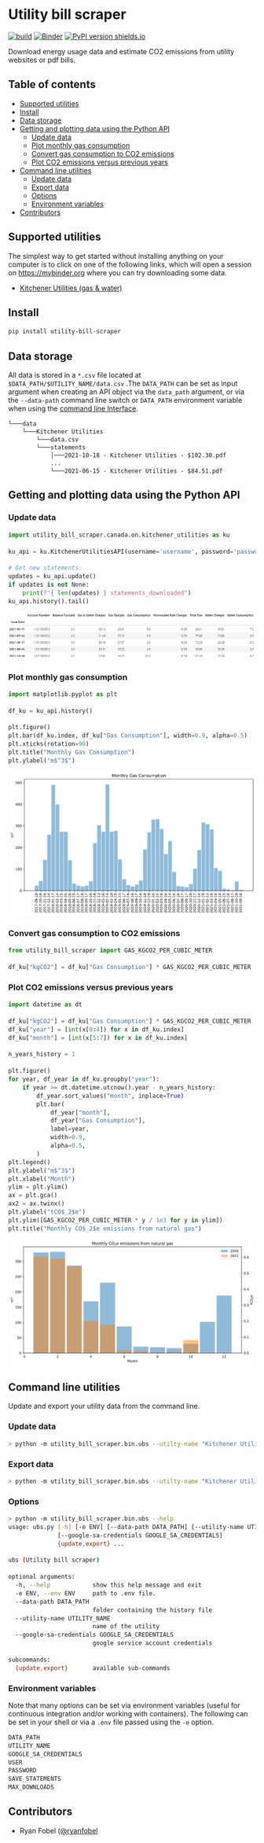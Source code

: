 # Utility bill scraper

[![build](https://github.com/ryanfobel/utility-bill-scraper/actions/workflows/build.yml/badge.svg?branch=main)](https://github.com/ryanfobel/utility-bill-scraper/actions/workflows/build.yml)
[![Binder](https://mybinder.org/badge_logo.svg)](https://mybinder.org/v2/gh/ryanfobel/utility-bill-scraper/main)
[![PyPI version shields.io](https://img.shields.io/pypi/v/utility-bill-scraper.svg)](https://pypi.python.org/pypi/utility-bill-scraper/)

Download energy usage data and estimate CO2 emissions from utility websites or pdf bills.

<!-- START doctoc generated TOC please keep comment here to allow auto update -->
<!-- DON'T EDIT THIS SECTION, INSTEAD RE-RUN doctoc TO UPDATE -->
## Table of contents

- [Supported utilities](#supported-utilities)
- [Install](#install)
- [Data storage](#data-storage)
- [Getting and plotting data using the Python API](#getting-and-plotting-data-using-the-python-api)
    - [Update data](#update-data)
    - [Plot monthly gas consumption](#plot-monthly-gas-consumption)
    - [Convert gas consumption to CO2 emissions](#convert-gas-consumption-to-co2-emissions)
    - [Plot CO2 emissions versus previous years](#plot-co2-emissions-versus-previous-years)
- [Command line utilities](#command-line-utilities)
    - [Update data](#update-data-1)
    - [Export data](#export-data)
    - [Options](#options)
    - [Environment variables](#environment-variables)
- [Contributors](#contributors)

<!-- END doctoc generated TOC please keep comment here to allow auto update -->

## Supported utilities

The simplest way to get started without installing anything on your computer is to click on one of the following links, which will open a session on https://mybinder.org where you can try downloading some data.

 * [Kitchener Utilities (gas & water)](https://mybinder.org/v2/gh/ryanfobel/utility-bill-scraper/main?labpath=notebooks%2Fcanada%2Fon%2Fkitchener_utilities.ipynb)
 
## Install

```sh
pip install utility-bill-scraper
```

## Data storage

All data is stored in a `*.csv` file located at `$DATA_PATH/$UTILITY_NAME/data.csv` .The `DATA_PATH` can be set as input argument when creating an API object via the `data_path` argument, or via the `--data-path` command line switch or `DATA_PATH` environment variable when using the [command line lnterface](#command-line-utilities).

```
└───data
    └───Kitchener Utilities
        └───data.csv
        └───statements
            │───2021-10-18 - Kitchener Utilities - $102.30.pdf
            ...
            └───2021-06-15 - Kitchener Utilities - $84.51.pdf
```

## Getting and plotting data using the Python API

### Update data

```python
import utility_bill_scraper.canada.on.kitchener_utilities as ku

ku_api = ku.KitchenerUtilitiesAPI(username='username', password='password')

# Get new statements.
updates = ku_api.update()
if updates is not None:
    print(f"{ len(updates) } statements_downloaded")
ku_api.history().tail()
```
![history tail](https://raw.githubusercontent.com/ryanfobel/utility-bill-scraper/main/notebooks/canada/on/images/history_tail.png)




### Plot monthly gas consumption

```python
import matplotlib.pyplot as plt

df_ku = ku_api.history()

plt.figure()
plt.bar(df_ku.index, df_ku["Gas Consumption"], width=0.9, alpha=0.5)
plt.xticks(rotation=90)
plt.title("Monthly Gas Consumption")
plt.ylabel("m$^3$")
```

![monthly gas consumption](https://raw.githubusercontent.com/ryanfobel/utility-bill-scraper/main/notebooks/canada/on/images/monthly_gas_consumption.svg)

### Convert gas consumption to CO2 emissions

```python
from utility_bill_scraper import GAS_KGCO2_PER_CUBIC_METER

df_ku["kgCO2"] = df_ku["Gas Consumption"] * GAS_KGCO2_PER_CUBIC_METER
```

### Plot CO2 emissions versus previous years

```python
import datetime as dt

df_ku["kgCO2"] = df_ku["Gas Consumption"] * GAS_KGCO2_PER_CUBIC_METER
df_ku["year"] = [int(x[0:4]) for x in df_ku.index]
df_ku["month"] = [int(x[5:7]) for x in df_ku.index]

n_years_history = 1

plt.figure()
for year, df_year in df_ku.groupby("year"):
    if year >= dt.datetime.utcnow().year - n_years_history:
        df_year.sort_values("month", inplace=True)
        plt.bar(
            df_year["month"],
            df_year["Gas Consumption"],
            label=year,
            width=0.9,
            alpha=0.5,
        )
plt.legend()
plt.ylabel("m$^3$")
plt.xlabel("Month")
ylim = plt.ylim()
ax = plt.gca()
ax2 = ax.twinx()
plt.ylabel("tCO$_2$e")
plt.ylim([GAS_KGCO2_PER_CUBIC_METER * y / 1e3 for y in ylim])
plt.title("Monthly CO$_2$e emissions from natural gas")
```
![monthly_co2_emissions](https://raw.githubusercontent.com/ryanfobel/utility-bill-scraper/main/notebooks/canada/on/images/monthly_co2_emissions.svg)

## Command line utilities

Update and export your utility data from the command line.

### Update data

```sh
> python -m utility_bill_scraper.bin.ubs --utilty-name "Kitchener Utilities" update --user $USER --password $PASSWORD
```

### Export data

```sh
> python -m utility_bill_scraper.bin.ubs --utilty-name "Kitchener Utilities" export --output data.csv
```

### Options

```sh
> python -m utility_bill_scraper.bin.ubs --help
usage: ubs.py [-h] [-e ENV] [--data-path DATA_PATH] [--utility-name UTILITY_NAME]
              [--google-sa-credentials GOOGLE_SA_CREDENTIALS]
              {update,export} ...

ubs (Utility bill scraper)

optional arguments:
  -h, --help            show this help message and exit
  -e ENV, --env ENV     path to .env file.
  --data-path DATA_PATH
                        folder containing the history file
  --utility-name UTILITY_NAME
                        name of the utility
  --google-sa-credentials GOOGLE_SA_CREDENTIALS
                        google service account credentials

subcommands:
  {update,export}       available sub-commands
```

### Environment variables

Note that many options can be set via environment variables (useful for continuous integration and/or working with containers). The following can be set in your shell or via a `.env` file passed using the `-e` option.

```sh
DATA_PATH
UTILITY_NAME
GOOGLE_SA_CREDENTIALS
USER
PASSWORD
SAVE_STATEMENTS
MAX_DOWNLOADS
```

## Contributors

* Ryan Fobel ([@ryanfobel](https://github.com/ryanfobel)
